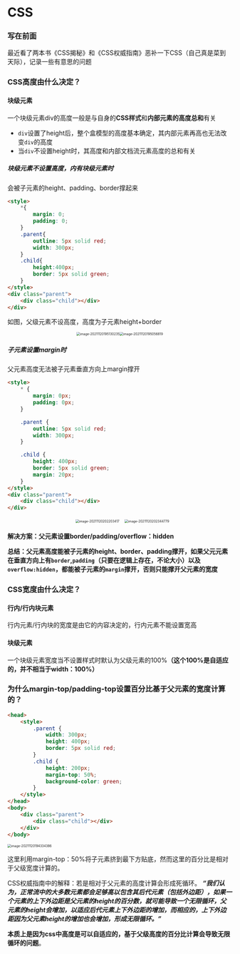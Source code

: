 # CSS

### 写在前面

最近看了两本书《CSS揭秘》和《CSS权威指南》恶补一下CSS（自己真是菜到天际），记录一些有意思的问题



### CSS高度由什么决定？

#### 块级元素

一个块级元素div的高度一般是与自身的**CSS样式**和**内部元素的高度总和**有关

- `div`设置了height后，整个盒模型的高度基本确定，其内部元素再高也无法改变`div`的高度
- 当`div`不设置height时，其高度和内部文档流元素高度的总和有关

##### 块级元素不设置高度，内有块级元素时

会被子元素的height、padding、border撑起来

```html
<style>
    *{
        margin: 0;
        padding: 0;
    }
    .parent{
        outline: 5px solid red;
        width: 300px;
    }
    .child{
        height:400px;
        border: 5px solid green;
    }
</style>
<div class="parent">
    <div class="child"></div>
</div>
```

如图，父级元素不设高度，高度为子元素height+border

<div style="display: flex; justify-content: center; align-items: center;">
    <img src="C:\Users\H\AppData\Roaming\Typora\typora-user-images\image-20211120195130235.png"
        alt="image-20211120195130235" style="zoom:50%;" />
    <img src="C:\Users\H\AppData\Roaming\Typora\typora-user-images\image-20211120195056819.png"
        alt="image-20211120195056819" style="zoom:50%;" />
</div>



##### 子元素设置margin时

父元素高度无法被子元素垂直方向上margin撑开

```html
<style>
    * {
        margin: 0px;
        padding: 0px;
    }

    .parent {
        outline: 5px solid red;
        width: 300px;
    }

    .child {
        height: 400px;
        border: 5px solid green;
        margin: 20px;
    }
</style>
<div class="parent">
    <div class="child"></div>
</div>
```

<div style="display: flex; justify-content: center; align-items: center;">
    <img src="C:\Users\H\AppData\Roaming\Typora\typora-user-images\image-20211120202203417.png"
        alt="image-20211120202203417" style="zoom:50%;" />
    <img src="C:\Users\H\AppData\Roaming\Typora\typora-user-images\image-20211120202344779.png"
        alt="image-20211120202344779" style="zoom:50%;" />
</div>

**解决方案：父元素设置border/padding/overflow：hidden**

**总结：父元素高度能被子元素的height、border、padding撑开，如果父元元素在垂直方向上有`border`,`padding`（只要在逻辑上存在，不论大小）以及`overflow:hidden`，都能被子元素的`margin`撑开，否则只能撑开父元素的宽度**



### CSS宽度由什么决定？

#### 行内/行内块元素

行内元素/行内块的宽度是由它的内容决定的，行内元素不能设置宽高

#### 块级元素

一个块级元素宽度当不设置样式时默认为父级元素的100%**（这个100%是自适应的，并不相当于width：100%）**







### 为什么margin-top/padding-top设置百分比基于父元素的宽度计算的？

```html
<head>
    <style>
        .parent {
            width: 300px;
            height: 400px;
            border: 5px solid red;
        }
        .child {
            height: 200px;
            margin-top: 50%;
            background-color: green;
        }
    </style>
</head>
<body>
    <div class="parent">
        <div class="child"></div>
    </div>
</body>
```

<img src="C:\Users\H\AppData\Roaming\Typora\typora-user-images\image-20211120194334386.png" alt="image-20211120194334386" style="zoom:50%;" />

这里利用margin-top：50%将子元素挤到最下方贴底，然而这里的百分比是相对于父级宽度计算的。

CSS权威指南中的解释：若是相对于父元素的高度计算会形成死循环。
***“我们认为，正常流中的大多数元素都会足够高以包含其后代元素（包括外边距），如果一个元素的上下外边距是父元素的height的百分数，就可能导致一个无限循环，父元素的height会增加，以适应后代元素上下外边距的增加，而相应的，上下外边距因为父元素height的增加也会增加，形成无限循环。”***

**本质上是因为css中高度是可以自适应的，基于父级高度的百分比计算会导致无限循环的问题**。

